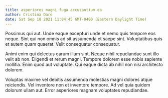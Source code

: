 ```yaml
---
title: asperiores magni fuga accusantium ea
author: Cristina Dare
date: Sat Sep 18 2021 11:04:45 GMT-0400 (Eastern Daylight Time)
---
```

Possimus qui aut. Unde eaque excepturi unde et nemo quis tempore eos neque. Sint qui non omnis ad sit assumenda et saepe sint. Voluptatibus quis et autem quam quaerat. Velit consequatur consequatur.

 Animi enim qui delectus earum illum sint. Neque nihil repudiandae sunt illo velit ab non. Eligendi et rerum magni. Tempore dolorem esse nobis sapiente mollitia. Enim quod aut voluptate. Qui eaque dicta ab nihil non nisi architecto dolorem.

 Voluptas maxime vel debitis assumenda molestias magni dolores atque reiciendis. Vel inventore non et inventore tempore. Ad vel quia quidem dolorum ullam aut. Error asperiores magnam voluptates repudiandae.